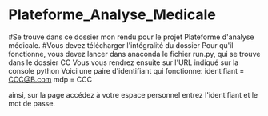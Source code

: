 # Plateforme_Analyse_Medicale
#Se trouve dans ce dossier mon rendu pour le projet Plateforme d'analyse médicale.
#Vous devez télécharger l'intégralité du dossier
Pour qu'il fonctionne, vous devez lancer dans anaconda le fichier run.py, qui se trouve dans le dossier CC
Vous vous rendrez ensuite sur l'URL indiqué sur la console python
Voici une paire d'identifiant qui fonctionne:
  identifiant = CCC@B.com
  mdp = CCC
  
  ainsi, sur la page accédez à votre espace personnel entrez l'identifiant et le mot de passe.
